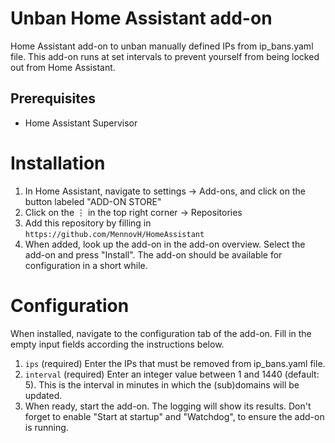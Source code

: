 # Unban Home Assistant add-on
Home Assistant add-on to unban manually defined IPs from ip_bans.yaml file.
This add-on runs at set intervals to prevent yourself from being locked out from Home Assistant.

## Prerequisites
- Home Assistant Supervisor

# Installation

1. In Home Assistant, navigate to settings → Add-ons, and click on the button labeled "ADD-ON STORE"
2. Click on the ⋮ in the top right corner → Repositories
3. Add this repository by filling in `https://github.com/MennovH/HomeAssistant`
4. When added, look up the add-on in the add-on overview. Select the add-on and press "Install". The add-on should be available for configuration in a short while.

# Configuration

When installed, navigate to the configuration tab of the add-on. Fill in the empty input fields according the instructions below.
1. `ips` (required) Enter the IPs that must be removed from ip_bans.yaml file.
2. `interval` (required) Enter an integer value between 1 and 1440 (default: 5). This is the interval in minutes in which the (sub)domains will be updated.
3. When ready, start the add-on. The logging will show its results. Don't forget to enable "Start at startup" and "Watchdog", to ensure the add-on is running.

